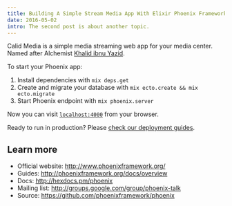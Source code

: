 ```yaml
---
title: Building A Simple Stream Media App With Elixir Phoenix Framework
date: 2016-05-02
intro: The second post is about another topic.
---
```


Calid Media is a simple media streaming web app for your media center.
Named after Alchemist [Khalid ibnu
Yazid](https://en.wikipedia.org/wiki/Calid).

To start your Phoenix app:

  1. Install dependencies with `mix deps.get`
  2. Create and migrate your database with `mix ecto.create && mix ecto.migrate`
  3. Start Phoenix endpoint with `mix phoenix.server`

Now you can visit [`localhost:4000`](http://localhost:4000) from your browser.

Ready to run in production? Please [check our deployment guides](http://www.phoenixframework.org/docs/deployment).

## Learn more

  * Official website: http://www.phoenixframework.org/
  * Guides: http://phoenixframework.org/docs/overview
  * Docs: http://hexdocs.pm/phoenix
  * Mailing list: http://groups.google.com/group/phoenix-talk
  * Source: https://github.com/phoenixframework/phoenix
